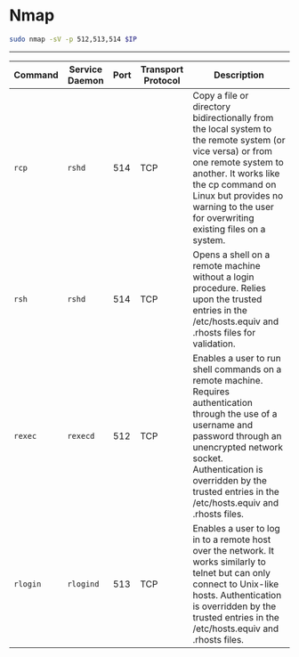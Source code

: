 # Nmap

```bash
sudo nmap -sV -p 512,513,514 $IP
```

---

| **Command** | **Service Daemon** | **Port** | **Transport Protocol** | **Description**                                                                                                                                                                                                                                                    |
| ----------- | ------------------ | -------- | ---------------------- | ------------------------------------------------------------------------------------------------------------------------------------------------------------------------------------------------------------------------------------------------------------------ |
| `rcp`       | `rshd`             | 514      | TCP                    | Copy a file or directory bidirectionally from the local system to the remote system (or vice versa) or from one remote system to another. It works like the cp command on Linux but provides no warning to the user for overwriting existing files on a system.    |
| `rsh`       | `rshd`             | 514      | TCP                    | Opens a shell on a remote machine without a login procedure. Relies upon the trusted entries in the /etc/hosts.equiv and .rhosts files for validation.                                                                                                             |
| `rexec`     | `rexecd`           | 512      | TCP                    | Enables a user to run shell commands on a remote machine. Requires authentication through the use of a username and password through an unencrypted network socket. Authentication is overridden by the trusted entries in the /etc/hosts.equiv and .rhosts files. |
| `rlogin`    | `rlogind`          | 513      | TCP                    | Enables a user to log in to a remote host over the network. It works similarly to telnet but can only connect to Unix-like hosts. Authentication is overridden by the trusted entries in the /etc/hosts.equiv and .rhosts files.                                   |

